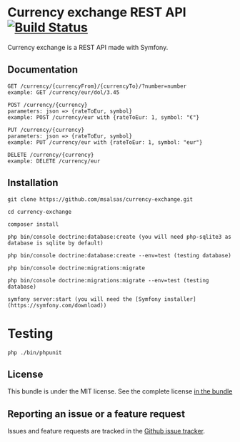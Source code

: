 Currency exchange REST API [![Build Status](https://travis-ci.org/msalsas/currency-exchange.svg?branch=master)](https://travis-ci.org/msalsas/currency-exchange)
==========================

Currency exchange is a REST API made with Symfony.

Documentation
-------------

    GET /currency/{currencyFrom}/{currencyTo}/?number=number
    example: GET /currency/eur/dol/3.45
    
    POST /currency/{currency}
    parameters: json => {rateToEur, symbol}
    example: POST /currency/eur with {rateToEur: 1, symbol: "€"}

    PUT /currency/{currency}
    parameters: json => {rateToEur, symbol}
    example: PUT /currency/eur with {rateToEur: 1, symbol: "eur"}
    
    DELETE /currency/{currency}
    example: DELETE /currency/eur

Installation
------------

    git clone https://github.com/msalsas/currency-exchange.git

    cd currency-exchange

    composer install

    php bin/console doctrine:database:create (you will need php-sqlite3 as database is sqlite by default)

    php bin/console doctrine:database:create --env=test (testing database)
    
    php bin/console doctrine:migrations:migrate

    php bin/console doctrine:migrations:migrate --env=test (testing database)

    symfony server:start (you will need the [Symfony installer](https://symfony.com/download))

Testing
=======

    php ./bin/phpunit

License
-------

This bundle is under the MIT license. See the complete license [in the bundle](LICENSE)

Reporting an issue or a feature request
---------------------------------------

Issues and feature requests are tracked in the [Github issue tracker](https://github.com/msalsas/currency-exchange/issues).
